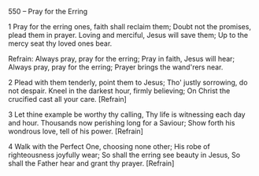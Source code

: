 550 – Pray for the Erring


1
Pray for the erring ones, faith shall reclaim them;
Doubt not the promises, plead them in prayer.
Loving and merciful, Jesus will save them;
Up to the mercy seat thy loved ones bear.

Refrain:
Always pray, pray for the erring;
Pray in faith, Jesus will hear;
Always pray, pray for the erring;
Prayer brings the wand'rers near.

2
Plead with them tenderly, point them to Jesus;
Tho' justly sorrowing, do not despair.
Kneel in the darkest hour, firmly believing;
On Christ the crucified cast all your care.  [Refrain]

3
Let thine example be worthy thy calling,
Thy life is witnessing each day and hour.
Thousands now perishing long for a Saviour;
Show forth his wondrous love, tell of his power.  [Refrain]

4
Walk with the Perfect One, choosing none other;
His robe of righteousness joyfully wear;
So shall the erring see beauty in Jesus,
So shall the Father hear and grant thy prayer.  [Refrain]
